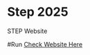 # Step 2025
STEP Website

#Run
<a href ="https://step2025.github.io" target="blank">Check Website Here</a>
